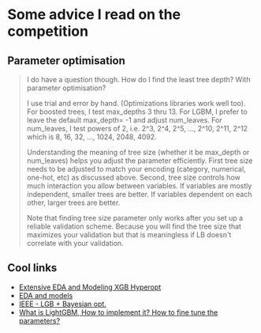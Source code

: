 # Some advice I read on the competition

## Parameter optimisation

> I do have a question though. How do I find the least tree depth? With parameter optimisation?
>
> I use trial and error by hand. (Optimizations libraries work well too). For boosted trees, I test max_depths 3 thru 13. For LGBM, I prefer to leave the default max_depth= -1 and adjust num_leaves. For num_leaves, I test powers of 2, i.e. 2^3, 2^4, 2^5, …, 2^10, 2^11, 2^12 which is 8, 16, 32, …, 1024, 2048, 4092.
>
> Understanding the meaning of tree size (whether it be max_depth or num_leaves) helps you adjust the parameter efficiently. First tree size needs to be adjusted to match your encoding (category, numerical, one-hot, etc) as discussed above. Second, tree size controls how much interaction you allow between variables. If variables are mostly independent, smaller trees are better. If variables dependent on each other, larger trees are better.
>
> Note that finding tree size parameter only works after you set up a reliable validation scheme. Because you will find the tree size that maximizes your validation but that is meaningless if LB doesn't correlate with your validation.

## Cool links
- [Extensive EDA and Modeling XGB Hyperopt](https://www.kaggle.com/kabure/extensive-eda-and-modeling-xgb-hyperopt)
- [EDA and models](https://www.kaggle.com/artgor/eda-and-models) 
- [IEEE - LGB + Bayesian opt.](https://www.kaggle.com/vincentlugat/ieee-lgb-bayesian-opt)
- [What is LightGBM, How to implement it? How to fine tune the parameters?](https://medium.com/@pushkarmandot/https-medium-com-pushkarmandot-what-is-lightgbm-how-to-implement-it-how-to-fine-tune-the-parameters-60347819b7fc)